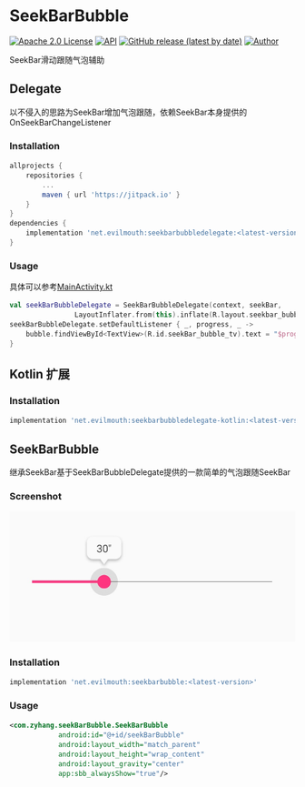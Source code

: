 # SeekBarBubble
[![Apache 2.0 License](https://img.shields.io/badge/license-Apache%202.0-blue.svg?style=flat)](http://www.apache.org/licenses/LICENSE-2.0.html)
[![API](https://img.shields.io/badge/API-16%2B-blue.svg?style=flat)](https://developer.android.com/about/versions/android-4.1)
[![GitHub release (latest by date)](https://img.shields.io/github/v/release/evilmouth/SeekBarBubble)](https://github.com/EvilMouth/SeekBarBubble/releases/)
[![Author](https://img.shields.io/badge/Author-EvilMouth-red.svg?style=flat)](https://www.evilmouth.net/)

SeekBar滑动跟随气泡辅助

## Delegate

以不侵入的思路为SeekBar增加气泡跟随，依赖SeekBar本身提供的OnSeekBarChangeListener

### Installation
```gradle
allprojects {
	repositories {
		...
		maven { url 'https://jitpack.io' }
	}
}
dependencies {
    implementation 'net.evilmouth:seekbarbubbledelegate:<latest-version>'
}
```

### Usage
具体可以参考[MainActivity.kt](https://github.com/evilmouth/SeekBarBubble/blob/master/app/src/main/kotlin/com/zyhang/seekBarBubble/example/MainActivity.kt)
```kotlin
val seekBarBubbleDelegate = SeekBarBubbleDelegate(context, seekBar,
                LayoutInflater.from(this).inflate(R.layout.seekbar_bubble, null))
seekBarBubbleDelegate.setDefaultListener { _, progress, _ ->
    bubble.findViewById<TextView>(R.id.seekBar_bubble_tv).text = "$progress''"
}
```

## Kotlin 扩展

### Installation
```gradle
implementation 'net.evilmouth:seekbarbubbledelegate-kotlin:<latest-version>'
```

## SeekBarBubble

继承SeekBar基于SeekBarBubbleDelegate提供的一款简单的气泡跟随SeekBar

### Screenshot
![](screenshot/1.png)

### Installation
```gradle
implementation 'net.evilmouth:seekbarbubble:<latest-version>'
```

### Usage
```xml
<com.zyhang.seekBarBubble.SeekBarBubble
            android:id="@+id/seekBarBubble"
            android:layout_width="match_parent"
            android:layout_height="wrap_content"
            android:layout_gravity="center"
            app:sbb_alwaysShow="true"/>
```
